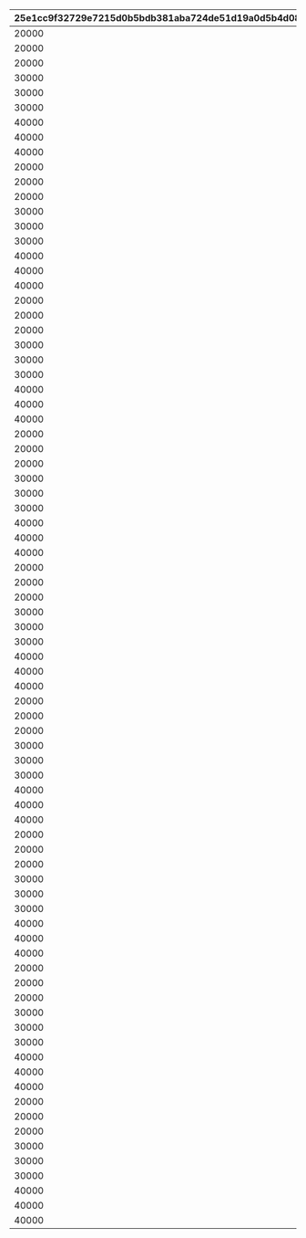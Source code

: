 |25e1cc9f32729e7215d0b5bdb381aba724de51d19a0d5b4d08ca949da21513bb|7c1b4c56f993e4c0b97e90c9a515649c64dc14962189b2bee41debbef0b4e4ec|c9a376e530c65c1282fa701f5acc0c53f1660c2532e3d176fcaaccccbe695e62|ec99b738f1ac642472c3b65383fdb4a5404cf579b5caf71c31ce09312eaa10b9|ee261624c0ab16fbd7938340639bc759f9b49398db5d7bfc3de03e4b992220e7|bc6e44026ef55bee1f72176db36ff6bf0fe71a7399eb0b176e7508c05b9ceeb8|ca643779a6122002291e5690ac31ac7777009e513b593efceb1c45bd588f0ba3|14a8c2fdd6f66c714077af2b5b3616a83b3696c9aa930129be239e3f0f01ea6d|ec06dcc926d932601d3aed7bdcf6634726851772a75aa8ecab061674423af2bb|
| --- | --- | --- | --- | --- | --- | --- | --- | --- |
|20000|5000|30000|0|50|0|100111|0|0|
|20000|5000|30000|0|50|0|100112|0|0|
|20000|5000|30000|0|50|0|100113|0|0|
|30000|12500|45000|0|125|0|100121|0|0|
|30000|12500|45000|0|125|0|100122|0|0|
|30000|12500|45000|0|125|0|100123|0|0|
|40000|20000|60000|0|200|0|100131|0|0|
|40000|20000|60000|0|200|0|100132|0|0|
|40000|20000|60000|0|200|0|100133|0|0|
|20000|5000|30000|0|50|0|100211|0|0|
|20000|5000|30000|0|50|0|100212|0|0|
|20000|5000|30000|0|50|0|100213|0|0|
|30000|12500|45000|0|125|0|100221|0|0|
|30000|12500|45000|0|125|0|100222|0|0|
|30000|12500|45000|0|125|0|100223|0|0|
|40000|20000|60000|0|200|0|100231|0|0|
|40000|20000|60000|0|200|0|100232|0|0|
|40000|20000|60000|0|200|0|100233|0|0|
|20000|5000|30000|0|50|0|100311|0|0|
|20000|5000|30000|0|50|0|100312|0|0|
|20000|5000|30000|0|50|0|100313|0|0|
|30000|12500|45000|0|125|0|100321|0|0|
|30000|12500|45000|0|125|0|100322|0|0|
|30000|12500|45000|0|125|0|100323|0|0|
|40000|20000|60000|0|200|0|100331|0|0|
|40000|20000|60000|0|200|0|100332|0|0|
|40000|20000|60000|0|200|0|100333|0|0|
|20000|5000|30000|0|50|0|100411|0|0|
|20000|5000|30000|0|50|0|100412|0|0|
|20000|5000|30000|0|50|0|100413|0|0|
|30000|12500|45000|0|125|0|100421|0|0|
|30000|12500|45000|0|125|0|100422|0|0|
|30000|12500|45000|0|125|0|100423|0|0|
|40000|20000|60000|0|200|0|100431|0|0|
|40000|20000|60000|0|200|0|100432|0|0|
|40000|20000|60000|0|200|0|100433|0|0|
|20000|5000|30000|0|50|0|100511|0|0|
|20000|5000|30000|0|50|0|100512|0|0|
|20000|5000|30000|0|50|0|100513|0|0|
|30000|12500|45000|0|125|0|100521|0|0|
|30000|12500|45000|0|125|0|100522|0|0|
|30000|12500|45000|0|125|0|100523|0|0|
|40000|20000|60000|0|200|0|100531|0|0|
|40000|20000|60000|0|200|0|100532|0|0|
|40000|20000|60000|0|200|0|100533|0|0|
|20000|5000|30000|0|50|0|100611|0|0|
|20000|5000|30000|0|50|0|100612|0|0|
|20000|5000|30000|0|50|0|100613|0|0|
|30000|12500|45000|0|125|0|100621|0|0|
|30000|12500|45000|0|125|0|100622|0|0|
|30000|12500|45000|0|125|0|100623|0|0|
|40000|20000|60000|0|200|0|100631|0|0|
|40000|20000|60000|0|200|0|100632|0|0|
|40000|20000|60000|0|200|0|100633|0|0|
|20000|5000|30000|0|50|0|100711|0|0|
|20000|5000|30000|0|50|0|100712|0|0|
|20000|5000|30000|0|50|0|100713|0|0|
|30000|12500|45000|0|125|0|100721|0|0|
|30000|12500|45000|0|125|0|100722|0|0|
|30000|12500|45000|0|125|0|100723|0|0|
|40000|20000|60000|0|200|0|100731|0|0|
|40000|20000|60000|0|200|0|100732|0|0|
|40000|20000|60000|0|200|0|100733|0|0|
|20000|5000|30000|0|50|0|100811|0|0|
|20000|5000|30000|0|50|0|100812|0|0|
|20000|5000|30000|0|50|0|100813|0|0|
|30000|12500|45000|0|125|0|100821|0|0|
|30000|12500|45000|0|125|0|100822|0|0|
|30000|12500|45000|0|125|0|100823|0|0|
|40000|20000|60000|0|200|0|100831|0|0|
|40000|20000|60000|0|200|0|100832|0|0|
|40000|20000|60000|0|200|0|100833|0|0|
|20000|5000|30000|0|50|0|100911|0|0|
|20000|5000|30000|0|50|0|100912|0|0|
|20000|5000|30000|0|50|0|100913|0|0|
|30000|12500|45000|0|125|0|100921|0|0|
|30000|12500|45000|0|125|0|100922|0|0|
|30000|12500|45000|0|125|0|100923|0|0|
|40000|20000|60000|0|200|0|100931|0|0|
|40000|20000|60000|0|200|0|100932|0|0|
|40000|20000|60000|0|200|0|100933|0|0|